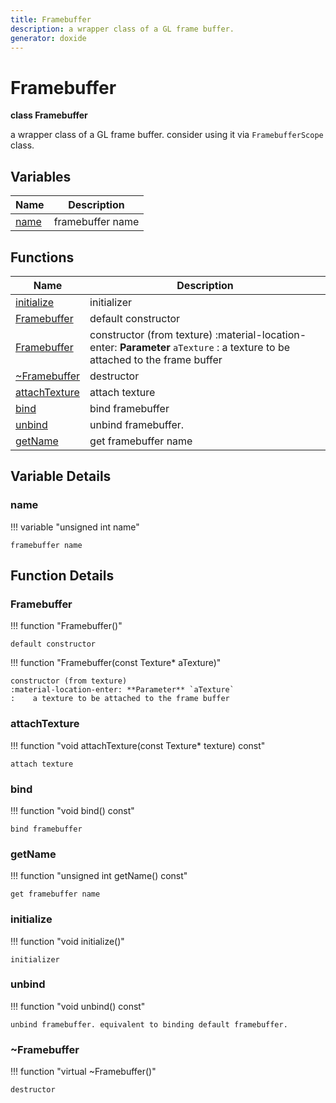```yaml
---
title: Framebuffer
description: a wrapper class of a GL frame buffer.
generator: doxide
---
```



# Framebuffer

**class Framebuffer**

a wrapper class of a GL frame buffer. consider using it via `FramebufferScope` class.

## Variables

| Name | Description |
| ---- | ----------- |
| [name](#name) | framebuffer name  |

## Functions

| Name | Description |
| ---- | ----------- |
| [initialize](#initialize) | initializer  |
| [Framebuffer](#Framebuffer) | default constructor  |
| [Framebuffer](#Framebuffer) | constructor (from texture) :material-location-enter: **Parameter** `aTexture` :    a texture to be attached to the frame buffer  |
| [~Framebuffer](#_u007eFramebuffer) | destructor  |
| [attachTexture](#attachTexture) | attach texture  |
| [bind](#bind) | bind framebuffer  |
| [unbind](#unbind) | unbind framebuffer. |
| [getName](#getName) | get framebuffer name  |

## Variable Details

### name<a name="name"></a>

!!! variable "unsigned int name"

    framebuffer name

## Function Details

### Framebuffer<a name="Framebuffer"></a>

!!! function "Framebuffer()"

    default constructor

!!! function "Framebuffer(const Texture&#42; aTexture)"

    constructor (from texture)
    :material-location-enter: **Parameter** `aTexture`
    :    a texture to be attached to the frame buffer

### attachTexture<a name="attachTexture"></a>

!!! function "void attachTexture(const Texture&#42; texture) const"

    attach texture

### bind<a name="bind"></a>

!!! function "void bind() const"

    bind framebuffer

### getName<a name="getName"></a>

!!! function "unsigned int getName() const"

    get framebuffer name

### initialize<a name="initialize"></a>

!!! function "void initialize()"

    initializer

### unbind<a name="unbind"></a>

!!! function "void unbind() const"

    unbind framebuffer. equivalent to binding default framebuffer.

### ~Framebuffer<a name="_u007eFramebuffer"></a>

!!! function "virtual ~Framebuffer()"

    destructor
